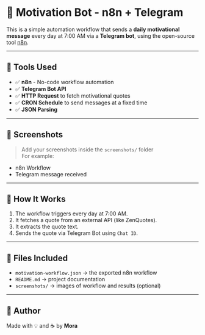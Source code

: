 # 💬 Motivation Bot - n8n + Telegram

This is a simple automation workflow that sends a **daily motivational message** every day at 7:00 AM via a **Telegram bot**, using the open-source tool [n8n](https://n8n.io).

---

## 🔧 Tools Used

- ✅ **n8n** - No-code workflow automation
- ✅ **Telegram Bot API**
- ✅ **HTTP Request** to fetch motivational quotes
- ✅ **CRON Schedule** to send messages at a fixed time
- ✅ **JSON Parsing**

---

## 📸 Screenshots

> Add your screenshots inside the `screenshots/` folder  
> For example:
- n8n Workflow  
- Telegram message received

---

## 🚀 How It Works

1. The workflow triggers every day at 7:00 AM.
2. It fetches a quote from an external API (like ZenQuotes).
3. It extracts the quote text.
4. Sends the quote via Telegram Bot using `Chat ID`.

---

## 📂 Files Included

- `motivation-workflow.json` → the exported n8n workflow
- `README.md` → project documentation
- `screenshots/` → images of workflow and results (optional)

---

## 🧠 Author

Made with 💡 and ☕ by **Mora**  


